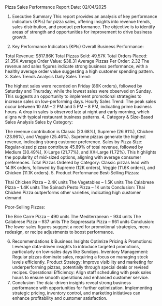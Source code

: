 Pizza Sales Performance Report
Date: 02/04/2025

1. Executive Summary
This report provides an analysis of key performance indicators (KPIs) for pizza sales, offering insights into revenue trends, sales distribution, and product performance. The objective is to identify areas of strength and opportunities for improvement to drive business growth.

2. Key Performance Indicators (KPIs)
Overall Business Performance:

Total Revenue: $817.86K
Total Pizzas Sold: 49.57K
Total Orders Placed: 21.35K
Average Order Value: $38.31
Average Pizzas Per Order: 2.32 The revenue and sales figures indicate strong business performance, with a healthy average order value suggesting a high customer spending pattern.
3. Sales Trends Analysis
Daily Sales Trend:

The highest sales were recorded on Friday (86K orders), followed by Saturday and Thursday, while the lowest sales were observed on Sunday.
This suggests an opportunity to implement promotional strategies to increase sales on low-performing days. Hourly Sales Trend:
The peak sales occur between 10 AM – 2 PM and 5 PM – 8 PM, indicating prime business hours.
A drop in sales is observed late at night and early morning, which aligns with typical restaurant business patterns.
4. Category & Size-Based Sales Analysis
Sales by Category:

The revenue contribution is Classic (23.68%), Supreme (26.91%), Chicken (23.96%), and Veggie (25.46%).
Supreme pizzas generate the highest revenue, indicating strong customer preference. Sales by Pizza Size:
Regular-sized pizzas contribute 45.89% of total revenue, followed by Medium (30.49%), X-Large (21.77%), and XX-Large (1.72%).
This highlights the popularity of mid-sized options, aligning with average consumer preferences. Total Pizzas Ordered by Category:
Classic pizzas lead with 14.9K orders, followed by Supreme (12K orders), Veggie (11.6K orders), and Chicken (11.1K orders).
5. Product Performance
Best-Selling Pizzas:

Thai Chicken Pizza – 2.4K units
The Vegetables – 1.5K units
The Calabrese Pizza – 1.4K units
The Spinach Pesto Pizza – 1K units
Conclusion: Thai Chicken Pizza outperforms other varieties, indicating high customer demand.

Poor-Selling Pizzas:

The Brie Carre Pizza – 490 units
The Mediterranean – 934 units
The Calabrese Pizza – 937 units
The Soppressata Pizza – 961 units
Conclusion: The lower sales figures suggest a need for promotional strategies, menu redesign, or recipe adjustments to boost performance.

6. Recommendations & Business Insights
Optimize Pricing & Promotions: Leverage data-driven insights to introduce targeted promotions, particularly on low-sales days like Sundays.
Inventory Management: Regular pizzas dominate sales, requiring a focus on managing stock levels efficiently.
Product Strategy: Improve visibility and marketing for underperforming pizzas, potentially through special deals or revised recipes.
Operational Efficiency: Align staff scheduling with peak sales hours to ensure smooth operations and enhanced customer service.
7. Conclusion
The data-driven insights reveal strong business performance with opportunities for further optimization. Implementing strategic pricing, inventory control, and marketing initiatives can enhance profitability and customer satisfaction.

